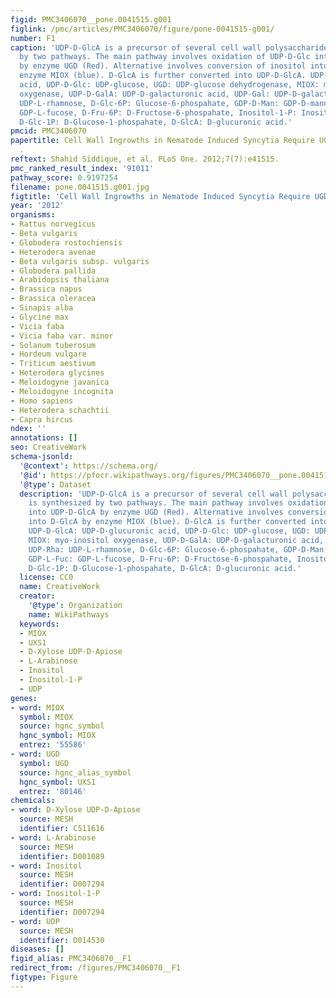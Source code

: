 ```yaml
---
figid: PMC3406070__pone.0041515.g001
figlink: /pmc/articles/PMC3406070/figure/pone-0041515-g001/
number: F1
caption: 'UDP-D-GlcA is a precursor of several cell wall polysaccharides and is synthesized
  by two pathways. The main pathway involves oxidation of UDP-D-Glc into UDP-D-GlcA
  by enzyme UGD (Red). Alternative involves conversion of inositol into D-GlcA by
  enzyme MIOX (blue). D-GlcA is further converted into UDP-D-GlcA. UDP-D-GlcA: UDP-D-glucuronic
  acid, UDP-D-Glc: UDP-glucose, UGD: UDP-glucose dehydrogenase, MIOX: myo-inositol
  oxygenase, UDP-D-GalA: UDP-D-galacturonic acid, UDP-Gal: UDP-D-galactose, UDP-Rha:
  UDP-L-rhamnose, D-Glc-6P: Glucose-6-phospahate, GDP-D-Man: GDP-D-mannose, GDP-L-Fuc:
  GDP-L-fucose, D-Fru-6P: D-Fructose-6-phospahate, Inositol-1-P: Inositol-1-phosphate,
  D-Glc-1P: D-Glucose-1-phospahate, D-GlcA: D-glucuronic acid.'
pmcid: PMC3406070
papertitle: Cell Wall Ingrowths in Nematode Induced Syncytia Require UGD2 and UGD3
  .
reftext: Shahid Siddique, et al. PLoS One. 2012;7(7):e41515.
pmc_ranked_result_index: '91011'
pathway_score: 0.9197254
filename: pone.0041515.g001.jpg
figtitle: 'Cell Wall Ingrowths in Nematode Induced Syncytia Require UGD2 and UGD3 '
year: '2012'
organisms:
- Rattus norvegicus
- Beta vulgaris
- Globodera rostochiensis
- Heterodera avenae
- Beta vulgaris subsp. vulgaris
- Globodera pallida
- Arabidopsis thaliana
- Brassica napus
- Brassica oleracea
- Sinapis alba
- Glycine max
- Vicia faba
- Vicia faba var. minor
- Solanum tuberosum
- Hordeum vulgare
- Triticum aestivum
- Heterodera glycines
- Meloidogyne javanica
- Meloidogyne incognita
- Homo sapiens
- Heterodera schachtii
- Capra hircus
ndex: ''
annotations: []
seo: CreativeWork
schema-jsonld:
  '@context': https://schema.org/
  '@id': https://pfocr.wikipathways.org/figures/PMC3406070__pone.0041515.g001.html
  '@type': Dataset
  description: 'UDP-D-GlcA is a precursor of several cell wall polysaccharides and
    is synthesized by two pathways. The main pathway involves oxidation of UDP-D-Glc
    into UDP-D-GlcA by enzyme UGD (Red). Alternative involves conversion of inositol
    into D-GlcA by enzyme MIOX (blue). D-GlcA is further converted into UDP-D-GlcA.
    UDP-D-GlcA: UDP-D-glucuronic acid, UDP-D-Glc: UDP-glucose, UGD: UDP-glucose dehydrogenase,
    MIOX: myo-inositol oxygenase, UDP-D-GalA: UDP-D-galacturonic acid, UDP-Gal: UDP-D-galactose,
    UDP-Rha: UDP-L-rhamnose, D-Glc-6P: Glucose-6-phospahate, GDP-D-Man: GDP-D-mannose,
    GDP-L-Fuc: GDP-L-fucose, D-Fru-6P: D-Fructose-6-phospahate, Inositol-1-P: Inositol-1-phosphate,
    D-Glc-1P: D-Glucose-1-phospahate, D-GlcA: D-glucuronic acid.'
  license: CC0
  name: CreativeWork
  creator:
    '@type': Organization
    name: WikiPathways
  keywords:
  - MIOX
  - UXS1
  - D-Xylose UDP-D-Apiose
  - L-Arabinose
  - Inositol
  - Inositol-1-P
  - UDP
genes:
- word: MIOX
  symbol: MIOX
  source: hgnc_symbol
  hgnc_symbol: MIOX
  entrez: '55586'
- word: UGD
  symbol: UGD
  source: hgnc_alias_symbol
  hgnc_symbol: UXS1
  entrez: '80146'
chemicals:
- word: D-Xylose UDP-D-Apiose
  source: MESH
  identifier: C511616
- word: L-Arabinose
  source: MESH
  identifier: D001089
- word: Inositol
  source: MESH
  identifier: D007294
- word: Inositol-1-P
  source: MESH
  identifier: D007294
- word: UDP
  source: MESH
  identifier: D014530
diseases: []
figid_alias: PMC3406070__F1
redirect_from: /figures/PMC3406070__F1
figtype: Figure
---
```

